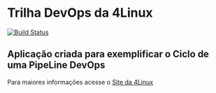 # Trilha DevOps da 4Linux

<!-- Altere a Flag abaixo com sua URL do Travis -->
[![Build Status](https://travis-ci.org/Marcelo-Lourenco/DevOpsLab-HelloWorld.svg?branch=master)](https://travis-ci.org/Marcelo-Lourenco/DevOpsLab-HelloWorld)

## Aplicação criada para exemplificar o Ciclo de uma PipeLine DevOps


Para maiores informações acesse o [Site da 4Linux](https://www.4linux.com.br/cursos/devops)
